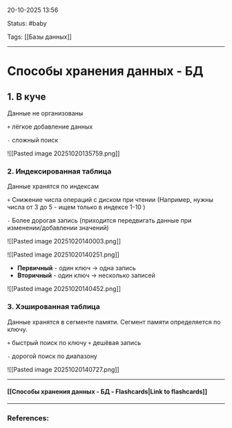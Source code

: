 
20-10-2025 13:56

Status: #baby 

Tags: [[Базы данных]]

---
# Способы хранения данных - БД


## 1. В куче

Данные не организованы

`+` лёгкое добавление данных

`-` сложный поиск

![[Pasted image 20251020135759.png]]

### 2. Индексированная таблица

Данные хранятся по индексам

`+` Снижение числа операций с диском при чтении (Например, нужны числа от 3 до 5 - ищем только в индексе 1-10 )

`-` Более дорогая запись (приходится передвигать данные при изменении/добавлении значений)

![[Pasted image 20251020140003.png]]

![[Pasted image 20251020140251.png]]

- **Первичный** - один ключ -> одна запись
- **Вторичный** - один ключ -> несколько записей

![[Pasted image 20251020140452.png]]


### 3. Хэшированная таблица

Данные хранятся в сегменте памяти. Сегмент памяти определяется по ключу. 

`+` быстрый поиск по ключу
`+` дешёвая запись

`-` дорогой поиск по диапазону

![[Pasted image 20251020140727.png]]


----
#### [[Способы хранения данных - БД - Flashcards|Link to flashcards]]



---
### References:

